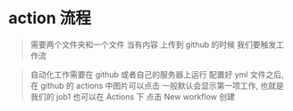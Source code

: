 # action 流程
> 需要两个文件夹和一个文件
> 当有内容 上传到 github 的时候 我们要触发工作流


> 自动化工作需要在 github 或者自己的服务器上运行
> 配置好 yml 文件之后, 在 github 的 actions 中图片可以点击
> 一般默认会显示第一项工作, 也就是我们的 job1
> 也可以在 Actions 下 点击 New workflow 创建